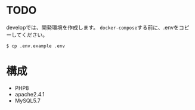 # TODO
developでは、開発環境を作成します。
<code>docker-compose</code>する前に、.envをコピーしてください。

```
$ cp .env.example .env
```

# 構成
* PHP8
* apache2.4.1
* MySQL5.7
